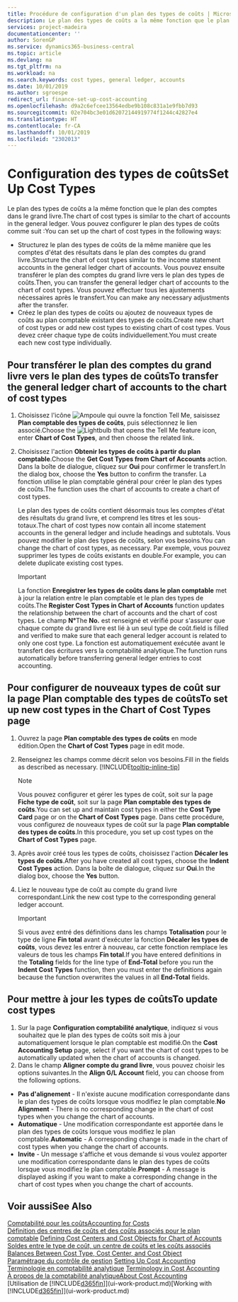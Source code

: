 ```yaml
---
title: Procédure de configuration d'un plan des types de coûts | Microsoft Docs
description: Le plan des types de coûts a la même fonction que le plan des comptes dans le grand livre.
services: project-madeira
documentationcenter: ''
author: SorenGP
ms.service: dynamics365-business-central
ms.topic: article
ms.devlang: na
ms.tgt_pltfrm: na
ms.workload: na
ms.search.keywords: cost types, general ledger, accounts
ms.date: 10/01/2019
ms.author: sgroespe
redirect_url: finance-set-up-cost-accounting
ms.openlocfilehash: d9a2c6efcee13564edbe9b108c831a1e9fbb7d93
ms.sourcegitcommit: 02e704bc3e01d62072144919774f1244c42827e4
ms.translationtype: HT
ms.contentlocale: fr-CA
ms.lasthandoff: 10/01/2019
ms.locfileid: "2302013"
---
```

# <a name="set-up-cost-types"></a><span data-ttu-id="025d9-103">Configuration des types de coûts</span><span class="sxs-lookup"><span data-stu-id="025d9-103">Set Up Cost Types</span></span>
<span data-ttu-id="025d9-104">Le plan des types de coûts a la même fonction que le plan des comptes dans le grand livre.</span><span class="sxs-lookup"><span data-stu-id="025d9-104">The chart of cost types is similar to the chart of accounts in the general ledger.</span></span> <span data-ttu-id="025d9-105">Vous pouvez configurer le plan des types de coûts comme suit :</span><span class="sxs-lookup"><span data-stu-id="025d9-105">You can set up the chart of cost types in the following ways:</span></span>  

-   <span data-ttu-id="025d9-106">Structurez le plan des types de coûts de la même manière que les comptes d'état des résultats dans le plan des comptes du grand livre.</span><span class="sxs-lookup"><span data-stu-id="025d9-106">Structure the chart of cost types similar to the income statement accounts in the general ledger chart of accounts.</span></span> <span data-ttu-id="025d9-107">Vous pouvez ensuite transférer le plan des comptes du grand livre vers le plan des types de coûts.</span><span class="sxs-lookup"><span data-stu-id="025d9-107">Then, you can transfer the general ledger chart of accounts to the chart of cost types.</span></span> <span data-ttu-id="025d9-108">Vous pouvez effectuer tous les ajustements nécessaires après le transfert.</span><span class="sxs-lookup"><span data-stu-id="025d9-108">You can make any necessary adjustments after the transfer.</span></span>  
-   <span data-ttu-id="025d9-109">Créez le plan des types de coûts ou ajoutez de nouveaux types de coûts au plan comptable existant des types de coûts.</span><span class="sxs-lookup"><span data-stu-id="025d9-109">Create new chart of cost types or add new cost types to existing chart of cost types.</span></span> <span data-ttu-id="025d9-110">Vous devez créer chaque type de coûts individuellement.</span><span class="sxs-lookup"><span data-stu-id="025d9-110">You must create each new cost type individually.</span></span>  

## <a name="to-transfer-the-general-ledger-chart-of-accounts-to-the-chart-of-cost-types"></a><span data-ttu-id="025d9-111">Pour transférer le plan des comptes du grand livre vers le plan des types de coûts</span><span class="sxs-lookup"><span data-stu-id="025d9-111">To transfer the general ledger chart of accounts to the chart of cost types</span></span>  
1.  <span data-ttu-id="025d9-112">Choisissez l'icône ![Ampoule qui ouvre la fonction Tell Me](media/ui-search/search_small.png "Dites-moi ce que vous voulez faire"), saisissez **Plan comptable des types de coûts**, puis sélectionnez le lien associé.</span><span class="sxs-lookup"><span data-stu-id="025d9-112">Choose the ![Lightbulb that opens the Tell Me feature](media/ui-search/search_small.png "Tell me what you want to do") icon, enter **Chart of Cost Types**, and then choose the related link.</span></span>  
2.  <span data-ttu-id="025d9-113">Choisissez l'action **Obtenir les types de coûts à partir du plan comptable**.</span><span class="sxs-lookup"><span data-stu-id="025d9-113">Choose the **Get Cost Types from Chart of Accounts** action.</span></span> <span data-ttu-id="025d9-114">Dans la boîte de dialogue, cliquez sur **Oui** pour confirmer le transfert.</span><span class="sxs-lookup"><span data-stu-id="025d9-114">In the dialog box, choose the **Yes** button to confirm the transfer.</span></span> <span data-ttu-id="025d9-115">La fonction utilise le plan comptable général pour créer le plan des types de coûts.</span><span class="sxs-lookup"><span data-stu-id="025d9-115">The function uses the chart of accounts to create a chart of cost types.</span></span>  

    <span data-ttu-id="025d9-116">Le plan des types de coûts contient désormais tous les comptes d'état des résultats du grand livre, et comprend les titres et les sous-totaux.</span><span class="sxs-lookup"><span data-stu-id="025d9-116">The chart of cost types now contain all income statement accounts in the general ledger and include headings and subtotals.</span></span> <span data-ttu-id="025d9-117">Vous pouvez modifier le plan des types de coûts, selon vos besoins.</span><span class="sxs-lookup"><span data-stu-id="025d9-117">You can change the chart of cost types, as necessary.</span></span> <span data-ttu-id="025d9-118">Par exemple, vous pouvez supprimer les types de coûts existants en double.</span><span class="sxs-lookup"><span data-stu-id="025d9-118">For example, you can delete duplicate existing cost types.</span></span>  

    > [!IMPORTANT]  
    >  <span data-ttu-id="025d9-119">La fonction **Enregistrer les types de coûts dans le plan comptable** met à jour la relation entre le plan comptable et le plan des types de coûts.</span><span class="sxs-lookup"><span data-stu-id="025d9-119">The **Register Cost Types in Chart of Accounts** function updates the relationship between the chart of accounts and the chart of cost types.</span></span> <span data-ttu-id="025d9-120">Le champ **N°**</span><span class="sxs-lookup"><span data-stu-id="025d9-120">The **No.**</span></span> <span data-ttu-id="025d9-121">est renseigné et vérifié pour s'assurer que chaque compte du grand livre est lié à un seul type de coût.</span><span class="sxs-lookup"><span data-stu-id="025d9-121">field is filled and verified to make sure that each general ledger account is related to only one cost type.</span></span> <span data-ttu-id="025d9-122">La fonction est automatiquement exécutée avant le transfert des écritures vers la comptabilité analytique.</span><span class="sxs-lookup"><span data-stu-id="025d9-122">The function runs automatically before transferring general ledger entries to cost accounting.</span></span>  

## <a name="to-set-up-new-cost-types-in-the-chart-of-cost-types-page"></a><span data-ttu-id="025d9-123">Pour configurer de nouveaux types de coût sur la page Plan comptable des types de coûts</span><span class="sxs-lookup"><span data-stu-id="025d9-123">To set up new cost types in the Chart of Cost Types page</span></span>  
1.  <span data-ttu-id="025d9-124">Ouvrez la page **Plan comptable des types de coûts** en mode édition.</span><span class="sxs-lookup"><span data-stu-id="025d9-124">Open the **Chart of Cost Types** page in edit mode.</span></span>  
2.  <span data-ttu-id="025d9-125">Renseignez les champs comme décrit selon vos besoins.</span><span class="sxs-lookup"><span data-stu-id="025d9-125">Fill in the fields as described as necessary.</span></span> [!INCLUDE[tooltip-inline-tip](includes/tooltip-inline-tip_md.md)]

    > [!NOTE]  
    >  <span data-ttu-id="025d9-126">Vous pouvez configurer et gérer les types de coût, soit sur la page **Fiche type de coût**, soit sur la page **Plan comptable des types de coûts**.</span><span class="sxs-lookup"><span data-stu-id="025d9-126">You can set up and maintain cost types in either the **Cost Type Card** page or on the **Chart of Cost Types** page.</span></span> <span data-ttu-id="025d9-127">Dans cette procédure, vous configurez de nouveaux types de coût sur la page **Plan comptable des types de coûts**.</span><span class="sxs-lookup"><span data-stu-id="025d9-127">In this procedure, you set up cost types on the **Chart of Cost Types** page.</span></span>

3.  <span data-ttu-id="025d9-128">Après avoir créé tous les types de coûts, choisissez l'action **Décaler les types de coûts**.</span><span class="sxs-lookup"><span data-stu-id="025d9-128">After you have created all cost types, choose the **Indent Cost Types** action.</span></span> <span data-ttu-id="025d9-129">Dans la boîte de dialogue, cliquez sur **Oui**.</span><span class="sxs-lookup"><span data-stu-id="025d9-129">In the dialog box, choose the **Yes** button.</span></span>  
4.  <span data-ttu-id="025d9-130">Liez le nouveau type de coût au compte du grand livre correspondant.</span><span class="sxs-lookup"><span data-stu-id="025d9-130">Link the new cost type to the corresponding general ledger account.</span></span>  

    > [!IMPORTANT]  
    >  <span data-ttu-id="025d9-131">Si vous avez entré des définitions dans les champs **Totalisation** pour le type de ligne **Fin total** avant d'exécuter la fonction **Décaler les types de coûts**, vous devez les entrer à nouveau, car cette fonction remplace les valeurs de tous les champs **Fin total**.</span><span class="sxs-lookup"><span data-stu-id="025d9-131">If you have entered definitions in the **Totaling** fields for the line type of **End-Total** before you run the **Indent Cost Types** function, then you must enter the definitions again because the function overwrites the values in all **End-Total** fields.</span></span>  

## <a name="to-update-cost-types"></a><span data-ttu-id="025d9-132">Pour mettre à jour les types de coûts</span><span class="sxs-lookup"><span data-stu-id="025d9-132">To update cost types</span></span>  
1.  <span data-ttu-id="025d9-133">Sur la page **Configuration comptabilité analytique**, indiquez si vous souhaitez que le plan des types de coûts soit mis à jour automatiquement lorsque le plan comptable est modifié.</span><span class="sxs-lookup"><span data-stu-id="025d9-133">On the **Cost Accounting Setup** page, select if you want the chart of cost types to be automatically updated when the chart of accounts is changed.</span></span>  
2.  <span data-ttu-id="025d9-134">Dans le champ **Aligner compte du grand livre**, vous pouvez choisir les options suivantes.</span><span class="sxs-lookup"><span data-stu-id="025d9-134">In the **Align G/L Account** field, you can choose from the following options.</span></span>  

- <span data-ttu-id="025d9-135">**Pas d'alignement** - Il n'existe aucune modification correspondante dans le plan des types de coûts lorsque vous modifiez le plan comptable.</span><span class="sxs-lookup"><span data-stu-id="025d9-135">**No Alignment** - There is no corresponding change in the chart of cost types when you change the chart of accounts.</span></span>  
- <span data-ttu-id="025d9-136">**Automatique** - Une modification correspondante est apportée dans le plan des types de coûts lorsque vous modifiez le plan comptable.</span><span class="sxs-lookup"><span data-stu-id="025d9-136">**Automatic** - A corresponding change is made in the chart of cost types when you change the chart of accounts.</span></span>  
- <span data-ttu-id="025d9-137">**Invite** - Un message s'affiche et vous demande si vous voulez apporter une modification correspondante dans le plan des types de coûts lorsque vous modifiez le plan comptable.</span><span class="sxs-lookup"><span data-stu-id="025d9-137">**Prompt** - A message is displayed asking if you want to make a corresponding change in the chart of cost types when you change the chart of accounts.</span></span>  

## <a name="see-also"></a><span data-ttu-id="025d9-138">Voir aussi</span><span class="sxs-lookup"><span data-stu-id="025d9-138">See Also</span></span>  
[<span data-ttu-id="025d9-139">Comptabilité pour les coûts</span><span class="sxs-lookup"><span data-stu-id="025d9-139">Accounting for Costs</span></span>](finance-manage-cost-accounting.md)  
<span data-ttu-id="025d9-140">[Définition des centres de coûts et des coûts associés pour le plan comptable](finance-defining-cost-centers-and-cost-objects-for-chart-of-accounts.md) </span><span class="sxs-lookup"><span data-stu-id="025d9-140">[Defining Cost Centers and Cost Objects for Chart of Accounts](finance-defining-cost-centers-and-cost-objects-for-chart-of-accounts.md) </span></span>  
<span data-ttu-id="025d9-141">[Soldes entre le type de coût, un centre de coûts et les coûts associés](finance-balances-between-cost-type-cost-center-and-cost-object.md) </span><span class="sxs-lookup"><span data-stu-id="025d9-141">[Balances Between Cost Type, Cost Center, and Cost Object](finance-balances-between-cost-type-cost-center-and-cost-object.md) </span></span>  
<span data-ttu-id="025d9-142">[Paramétrage du contrôle de gestion](finance-set-up-cost-accounting.md) </span><span class="sxs-lookup"><span data-stu-id="025d9-142">[Setting Up Cost Accounting](finance-set-up-cost-accounting.md) </span></span>  
<span data-ttu-id="025d9-143">[Terminologie en comptabilité analytique](finance-terminology-in-cost-accounting.md) </span><span class="sxs-lookup"><span data-stu-id="025d9-143">[Terminology in Cost Accounting](finance-terminology-in-cost-accounting.md) </span></span>  
[<span data-ttu-id="025d9-144">À propos de la comptabilité analytique</span><span class="sxs-lookup"><span data-stu-id="025d9-144">About Cost Accounting</span></span>](finance-about-cost-accounting.md)  
<span data-ttu-id="025d9-145">[Utilisation de [!INCLUDE[d365fin](includes/d365fin_md.md)]](ui-work-product.md)</span><span class="sxs-lookup"><span data-stu-id="025d9-145">[Working with [!INCLUDE[d365fin](includes/d365fin_md.md)]](ui-work-product.md)</span></span>
